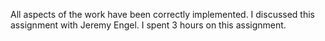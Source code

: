 All aspects of the work have been correctly implemented.
I discussed this assignment with Jeremy Engel.
I spent 3 hours on this assignment.